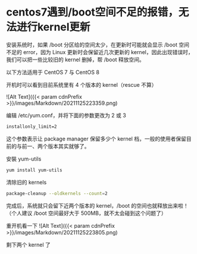 # centos7遇到/boot空间不足的报错，无法进行kernel更新

安装系统时，如果 /boot 分区给的空间太少，在更新时可能就会显示 /boot 空间不足的 error，因为 Linux 更新时会保留近几次更新的 kernel，因此出现错误时，我们可以把一些比较旧的 kernel 删掉，帮 /boot 释放空间。

以下方法适用于 CentOS 7 与 CentOS 8

开机时可以看到目前系统里有 4 个版本的 kernel（rescue 不算）

![Alt Text]({{< param cdnPrefix >}}/images/Markdown/20211125223359.png)

编辑 /etc/yum.conf，并将下面的参数更改为 2 或 3  

```txt
installonly_limit=2
```

这个参数表示让 package manager 保留多少个 kernel 档，一般的使用者保留目前的与前一、两个版本其实就够了。

安裝 yum-utils

```bash
yum install yum-utils
```

清除旧的 kernels

```bash
package-cleanup --oldkernels --count=2
```

完成后，系统就只会留下近两个版本的 kernel，/boot 的空间也就释放出来啦！
（个人建议 /boot 空间最好大于 500MB，就不太会碰到这个问题了）

重开机看一下
![Alt Text]({{< param cdnPrefix >}}/images/Markdown/20211125223805.png)

剩下两个 kernel 了

